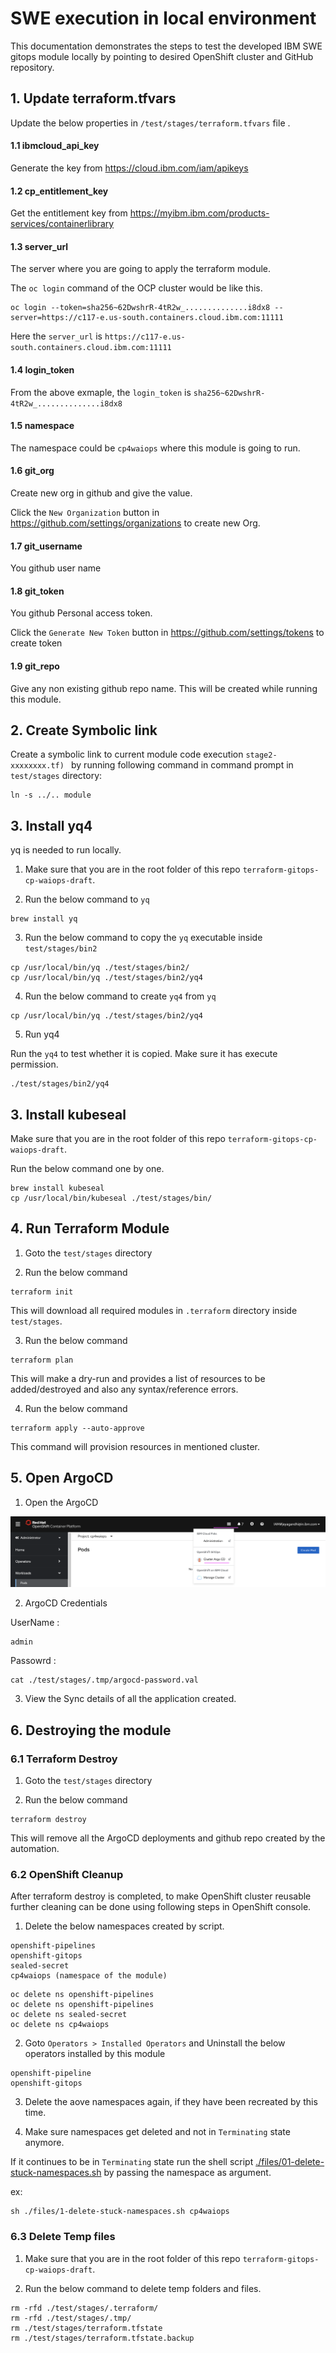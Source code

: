 # SWE execution in local environment

This documentation demonstrates the steps to test the developed IBM SWE gitops module locally by pointing to desired OpenShift cluster and GitHub repository.

## 1. Update terraform.tfvars

Update the below properties in `/test/stages/terraform.tfvars` file .

#### 1.1 ibmcloud_api_key

Generate the key from  https://cloud.ibm.com/iam/apikeys

#### 1.2 cp_entitlement_key

Get the entitlement key from  https://myibm.ibm.com/products-services/containerlibrary

#### 1.3 server_url

The server where you are going to apply the terraform module.

The `oc login` command of the OCP cluster would be like this.

```
oc login --token=sha256~62DwshrR-4tR2w_..............i8dx8 --server=https://c117-e.us-south.containers.cloud.ibm.com:11111
```
Here the `server_url` is `https://c117-e.us-south.containers.cloud.ibm.com:11111`

#### 1.4 login_token

From the above exmaple, the `login_token` is `sha256~62DwshrR-4tR2w_..............i8dx8`

#### 1.5 namespace

The namespace could be `cp4waiops` where this module is going to run.

#### 1.6 git_org

Create new org in github and give the value. 

Click the `New Organization` button in https://github.com/settings/organizations  to create new Org.

#### 1.7 git_username

You github user name

#### 1.8 git_token

You github Personal access token.

Click the `Generate New Token` button in https://github.com/settings/tokens to create token

#### 1.9 git_repo

Give any non existing github repo name. This will be created while running this module.

## 2. Create Symbolic link

Create a symbolic link to current module code execution `stage2-xxxxxxxx.tf) `  by running following command in command prompt in `test/stages` directory:

```
ln -s ../.. module
```

## 3. Install yq4

yq is needed to run locally.

1. Make sure that you are in the root folder of this repo `terraform-gitops-cp-waiops-draft`. 

2. Run the below command to `yq`

```
brew install yq 
```

3. Run the below command to copy the `yq` executable inside `test/stages/bin2`

```
cp /usr/local/bin/yq ./test/stages/bin2/
cp /usr/local/bin/yq ./test/stages/bin2/yq4
```

4. Run the below command to create `yq4` from `yq`

```
cp /usr/local/bin/yq ./test/stages/bin2/yq4
```

5. Run yq4

Run the `yq4` to test whether it is copied. Make sure it has execute permission.

```
./test/stages/bin2/yq4
```

## 3. Install kubeseal

Make sure that you are in the root folder of this repo `terraform-gitops-cp-waiops-draft`. 

Run the below command one by one.

```
brew install kubeseal
cp /usr/local/bin/kubeseal ./test/stages/bin/
```

## 4. Run Terraform Module

1. Goto the `test/stages` directory

2. Run the below command

```
terraform init
```
This will download all required modules in `.terraform` directory inside `test/stages`.

3. Run the below command

```
terraform plan
```
This will make a dry-run and provides a list of resources to be added/destroyed and also any syntax/reference errors.

4. Run the below command

```
terraform apply --auto-approve
```
This command will provision resources in mentioned cluster.


## 5. Open ArgoCD

1. Open the ArgoCD

<img src="images/argo-menu.png">

2. ArgoCD Credentials

UserName : 
```
admin
```

Passowrd : 
```
cat ./test/stages/.tmp/argocd-password.val
```

3. View the Sync details of all the application created.

## 6. Destroying the module


### 6.1 Terraform Destroy

1. Goto the `test/stages` directory

2. Run the below command

```
terraform destroy
```
This will remove all the ArgoCD deployments and github repo created by the automation.

### 6.2 OpenShift Cleanup

After terraform destroy is completed, to make OpenShift cluster reusable further cleaning can be done using following steps in OpenShift console.

1. Delete the below namespaces created by script.

```
openshift-pipelines
openshift-gitops
sealed-secret
cp4waiops (namespace of the module)
```

```
oc delete ns openshift-pipelines
oc delete ns openshift-pipelines
oc delete ns sealed-secret
oc delete ns cp4waiops
```


2. Goto `Operators > Installed Operators` and Uninstall the below operators installed by this module

```
openshift-pipeline
openshift-gitops
```

3. Delete the aove namespaces again, if they have been recreated by this time.

4. Make sure namespaces get deleted and not in `Terminating` state anymore. 

If it continues to be in `Terminating` state run the shell script [./files/01-delete-stuck-namespaces.sh](./files/01-delete-stuck-namespaces.sh) by passing the namespace as argument.

ex:

```
sh ./files/1-delete-stuck-namespaces.sh cp4waiops
```

### 6.3 Delete Temp files

1. Make sure that you are in the root folder of this repo `terraform-gitops-cp-waiops-draft`. 

2. Run the below command to delete temp folders and files.

```
rm -rfd ./test/stages/.terraform/
rm -rfd ./test/stages/.tmp/
rm ./test/stages/terraform.tfstate
rm ./test/stages/terraform.tfstate.backup
```